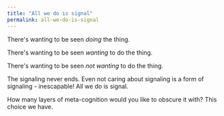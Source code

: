 ```yaml
---
title: "All we do is signal"
permalink: all-we-do-is-signal
---
```


There's wanting to be seen *doing* the thing.

There's wanting to be seen *wanting* to do the thing.

There's wanting to be seen *not wanting* to do the thing.

The signaling never ends. Even not caring about signaling is a form of signaling - inescapable! All we do is signal.

How many layers of meta-cognition would you like to obscure it with? This choice we have.
